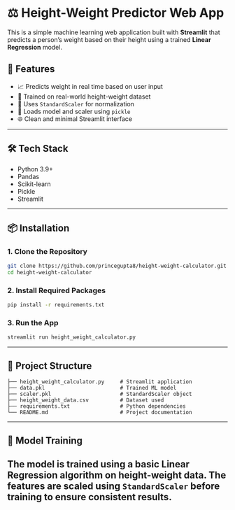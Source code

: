 # ⚖️ Height-Weight Predictor Web App

This is a simple machine learning web application built with **Streamlit** that predicts a person’s weight based on their height using a trained **Linear Regression** model.

## 🚀 Features
- 📈 Predicts weight in real time based on user input
- 🎯 Trained on real-world height-weight dataset
- 🧪 Uses `StandardScaler` for normalization
- 💾 Loads model and scaler using `pickle`
- 🌐 Clean and minimal Streamlit interface

---

## 🛠 Tech Stack
- Python 3.9+
- Pandas
- Scikit-learn
- Pickle
- Streamlit

---

## 📦 Installation

### 1. Clone the Repository
```bash
git clone https://github.com/princegupta8/height-weight-calculator.git
cd height-weight-calculator
```

### 2. Install Required Packages
```bash
pip install -r requirements.txt
```

### 3. Run the App
```bash
streamlit run height_weight_calculator.py
```

---

## 📂 Project Structure
```
├── height_weight_calculator.py     # Streamlit application
├── data.pkl                        # Trained ML model
├── scaler.pkl                      # StandardScaler object
├── height_weight_data.csv          # Dataset used
├── requirements.txt                # Python dependencies
└── README.md                       # Project documentation
```

---

## 🧠 Model Training
The model is trained using a basic Linear Regression algorithm on height-weight data. The features are scaled using `StandardScaler` before training to ensure consistent results.
---
